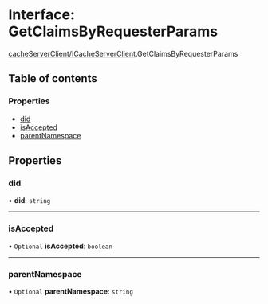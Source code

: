 # Interface: GetClaimsByRequesterParams

[cacheServerClient/ICacheServerClient](../modules/cacheServerClient_ICacheServerClient.md).GetClaimsByRequesterParams

## Table of contents

### Properties

- [did](cacheServerClient_ICacheServerClient.GetClaimsByRequesterParams.md#did)
- [isAccepted](cacheServerClient_ICacheServerClient.GetClaimsByRequesterParams.md#isaccepted)
- [parentNamespace](cacheServerClient_ICacheServerClient.GetClaimsByRequesterParams.md#parentnamespace)

## Properties

### did

• **did**: `string`

___

### isAccepted

• `Optional` **isAccepted**: `boolean`

___

### parentNamespace

• `Optional` **parentNamespace**: `string`
